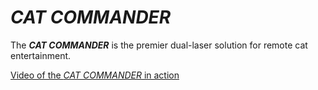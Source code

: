 # *CAT COMMANDER*

The __*CAT COMMANDER*__ is the premier dual-laser solution for remote cat entertainment.

[Video of the *CAT COMMANDER* in action](https://www.instagram.com/p/-St11rOiIf/)
